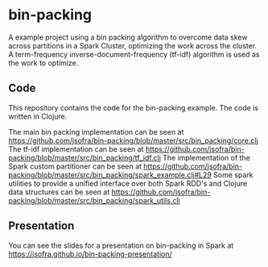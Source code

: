 # bin-packing

A example project using a bin packing algorithm to overcome data skew across partitions in a Spark Cluster, optimizing the work across the cluster.
A term-frequency inverse-document-frequency (tf-idf) algorithm is used as the work to optimize.


## Code

This repository contains the code for the bin-packing example.
The code is written in Clojure.

The main bin packing implementation can be seen at https://github.com/jsofra/bin-packing/blob/master/src/bin_packing/core.clj
The tf-idf implementation can be seen at https://github.com/jsofra/bin-packing/blob/master/src/bin_packing/tf_idf.clj
The implementation of the Spark custom partitioner can be seen at https://github.com/jsofra/bin-packing/blob/master/src/bin_packing/spark_example.clj#L29
Some spark utilities to provide a unified interface over both Spark RDD's and Clojure data structures can be seen at https://github.com/jsofra/bin-packing/blob/master/src/bin_packing/spark_utils.clj


## Presentation

You can see the slides for a presentation on bin-packing in Spark at https://jsofra.github.io/bin-packing-presentation/
